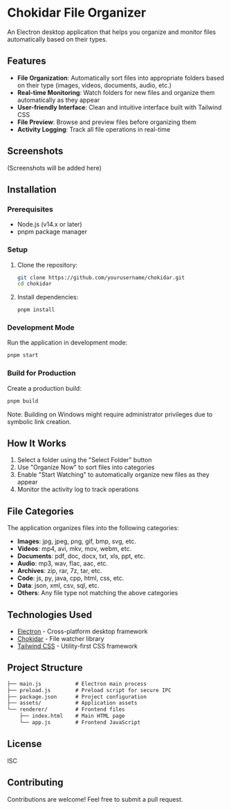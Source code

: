 # Chokidar File Organizer

An Electron desktop application that helps you organize and monitor files automatically based on their types.

## Features

- **File Organization**: Automatically sort files into appropriate folders based on their type (images, videos, documents, audio, etc.)
- **Real-time Monitoring**: Watch folders for new files and organize them automatically as they appear
- **User-friendly Interface**: Clean and intuitive interface built with Tailwind CSS
- **File Preview**: Browse and preview files before organizing them
- **Activity Logging**: Track all file operations in real-time

## Screenshots

(Screenshots will be added here)

## Installation

### Prerequisites

- Node.js (v14.x or later)
- pnpm package manager

### Setup

1. Clone the repository:

   ```bash
   git clone https://github.com/yourusername/chokidar.git
   cd chokidar
   ```

2. Install dependencies:

   ```bash
   pnpm install
   ```

### Development Mode

Run the application in development mode:

```bash
pnpm start
```

### Build for Production

Create a production build:

```bash
pnpm build
```

Note: Building on Windows might require administrator privileges due to symbolic link creation.

## How It Works

1. Select a folder using the "Select Folder" button
2. Use "Organize Now" to sort files into categories
3. Enable "Start Watching" to automatically organize new files as they appear
4. Monitor the activity log to track operations

## File Categories

The application organizes files into the following categories:

- **Images**: jpg, jpeg, png, gif, bmp, svg, etc.
- **Videos**: mp4, avi, mkv, mov, webm, etc.
- **Documents**: pdf, doc, docx, txt, xls, ppt, etc.
- **Audio**: mp3, wav, flac, aac, etc.
- **Archives**: zip, rar, 7z, tar, etc.
- **Code**: js, py, java, cpp, html, css, etc.
- **Data**: json, xml, csv, sql, etc.
- **Others**: Any file type not matching the above categories

## Technologies Used

- [Electron](https://www.electronjs.org/) - Cross-platform desktop framework
- [Chokidar](https://www.npmjs.com/package/chokidar) - File watcher library
- [Tailwind CSS](https://tailwindcss.com/) - Utility-first CSS framework

## Project Structure

```md
├── main.js           # Electron main process
├── preload.js        # Preload script for secure IPC
├── package.json      # Project configuration
├── assets/           # Application assets
└── renderer/         # Frontend files
    ├── index.html    # Main HTML page
    └── app.js        # Frontend JavaScript
```

## License

ISC

## Contributing

Contributions are welcome! Feel free to submit a pull request.
